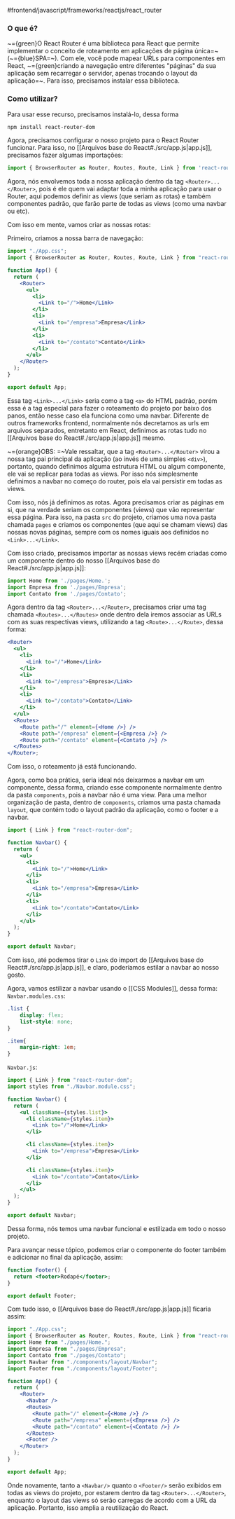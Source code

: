 #frontend/javascript/frameworks/reactjs/react_router 

### O que é?
~={green}O React Router é uma biblioteca para React que permite implementar o conceito de roteamento em aplicações de página única=~ (~={blue}SPA=~). Com ele, você pode mapear URLs para componentes em React, ~={green}criando a navegação entre diferentes "páginas" da sua aplicação sem recarregar o servidor, apenas trocando o layout da aplicação=~.
Para isso, precisamos instalar essa biblioteca. 

### Como utilizar?
Para usar esse recurso, precisamos instalá-lo, dessa forma
```bash
npm install react-router-dom
```

Agora, precisamos configurar o nosso projeto para o React Router funcionar.
Para isso, no [[Arquivos base do React#./src/app.js|app.js]], precisamos fazer algumas importações:
```jsx
import { BrowserRouter as Router, Routes, Route, Link } from 'react-router-dom';
```

Agora, nós envolvemos toda a nossa aplicação dentro da tag `<Router>...</Router>`, pois é ele quem vai adaptar toda a minha aplicação para usar o Router, aqui podemos definir as views (que seriam as rotas) e também componentes padrão, que farão parte de todas as views (como uma navbar ou etc).

Com isso em mente, vamos criar as nossas rotas:

Primeiro, criamos a nossa barra de navegação:
```jsx
import "./App.css";
import { BrowserRouter as Router, Routes, Route, Link } from "react-router-dom";

function App() {
  return (
    <Router>
      <ul>
        <li>
          <Link to="/">Home</Link>
        </li>
        <li>
          <Link to="/empresa">Empresa</Link>
        </li>
        <li>
          <Link to="/contato">Contato</Link>
        </li>
      </ul>
    </Router>
  );
}

export default App;

```
Essa tag `<Link>...</Link>` seria como a tag `<a>` do HTML padrão, porém essa é a tag especial para fazer o roteamento do projeto por baixo dos panos, então nesse caso ela funciona como uma navbar.
Diferente de outros frameworks frontend, normalmente nós decretamos as urls em arquivos separados, entretanto em React, definimos as rotas tudo no [[Arquivos base do React#./src/app.js|app.js]] mesmo.

~={orange}OBS: =~Vale ressaltar, que a tag `<Router>...</Router>` virou a nossa tag pai principal da aplicação (ao invés de uma simples `<div>`), portanto, quando definimos alguma estrutura HTML ou algum componente, ele vai se replicar para todas as views. Por isso nós simplesmente definimos a navbar no começo do router, pois ela vai persistir em todas as views.

Com isso, nós já definimos as rotas. Agora precisamos criar as páginas em si, que na verdade seriam os componentes (views) que vão representar essa página.
Para isso, na pasta `src` do projeto, criamos uma nova pasta chamada `pages` e criamos os componentes (que aqui se chamam views) das nossas novas páginas, sempre com os nomes iguais aos definidos no `<Link>...</Link>`.

Com isso criado, precisamos importar as nossas views recém criadas como um componente dentro do nosso [[Arquivos base do React#./src/app.js|app.js]]:
```jsx
import Home from './pages/Home.';
import Empresa from './pages/Empresa';
import Contato from './pages/Contato';
```

Agora dentro da tag `<Router>...</Router>`, precisamos criar uma tag chamada `<Routes>...</Routes>` onde dentro dela iremos associar as URLs com as suas respectivas views, utilizando a tag `<Route>...</Route>`, dessa forma:
```jsx
<Router>
  <ul>
    <li>
      <Link to="/">Home</Link>
    </li>
    <li>
      <Link to="/empresa">Empresa</Link>
    </li>
    <li>
      <Link to="/contato">Contato</Link>
    </li>
  </ul>
  <Routes>
    <Route path="/" element={<Home />} />
    <Route path="/empresa" element={<Empresa />} />
    <Route path="/contato" element={<Contato />} />
  </Routes>
</Router>;
```
Com isso, o roteamento já está funcionando.

Agora, como boa prática, seria ideal nós deixarmos a navbar em um componente, dessa forma, criando esse componente normalmente dentro da pasta `components`, pois a navbar não é uma view.
Para uma melhor organização de pasta, dentro de `components`, criamos uma pasta chamada `layout`, que contém todo o layout padrão da aplicação, como o footer e a navbar. 
```jsx
import { Link } from "react-router-dom";

function Navbar() {
  return (
    <ul>
      <li>
        <Link to="/">Home</Link>
      </li>
      <li>
        <Link to="/empresa">Empresa</Link>
      </li>
      <li>
        <Link to="/contato">Contato</Link>
      </li>
    </ul>
  );
}

export default Navbar;
```
Com isso, até podemos tirar o `Link` do import do [[Arquivos base do React#./src/app.js|app.js]], e claro, poderíamos estilar a navbar ao nosso gosto.

Agora, vamos estilizar a navbar usando o [[CSS Modules]], dessa forma:
`Navbar.modules.css`:
```css
.list {
	display: flex;
	list-style: none;
}

.item{
	margin-right: 1em;
}
```

`Navbar.js`:
```jsx
import { Link } from "react-router-dom";
import styles from "./Navbar.module.css";

function Navbar() {
  return (
    <ul className={styles.list}>
      <li className={styles.item}>
        <Link to="/">Home</Link>
      </li>

      <li className={styles.item}>
        <Link to="/empresa">Empresa</Link>
      </li>

      <li className={styles.item}>
        <Link to="/contato">Contato</Link>
      </li>
    </ul>
  );
}

export default Navbar;
```
Dessa forma, nós temos uma navbar funcional e estilizada em todo o nosso projeto.

Para avançar nesse tópico, podemos criar o componente do footer também e adicionar no final da aplicação, assim:
```jsx
function Footer() {
  return <footer>Rodapé</footer>;
}

export default Footer;

```

Com tudo isso, o [[Arquivos base do React#./src/app.js|app.js]] ficaria assim:
```jsx
import "./App.css";
import { BrowserRouter as Router, Routes, Route, Link } from "react-router-dom";
import Home from "./pages/Home.";
import Empresa from "./pages/Empresa";
import Contato from "./pages/Contato";
import Navbar from "./components/layout/Navbar";
import Footer from "./components/layout/Footer";

function App() {
  return (
    <Router>
      <Navbar />
      <Routes>
        <Route path="/" element={<Home />} />
        <Route path="/empresa" element={<Empresa />} />
        <Route path="/contato" element={<Contato />} />
      </Routes>
      <Footer />
    </Router>
  );
}

export default App;
```

Onde novamente, tanto a `<Navbar/>` quanto o `<Footer/>` serão exibidos em todas as views do projeto, por estarem dentro da tag `<Router>...</Router>`, enquanto o layout das views só serão carregas de acordo com a URL da aplicação. Portanto, isso amplia a reutilização do React.